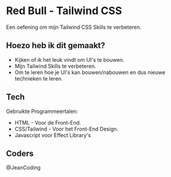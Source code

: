 # Red Bull - Tailwind CSS
Een oefening om mijn Tailwind CSS Skills te verbeteren.


## Hoezo heb ik dit gemaakt?
- Kijken of ik het leuk vindt om UI's te bouwen.
- Mijn Tailwind Skills te verbeteren.
- Om te leren hoe je UI's kan bouwen/nabouwen en dus nieuwe technieken te leren.

## Tech

Gebruikte Programmeertalen:

- HTML - Voor de Front-End.
- CSS/Tailwind - Voor het Front-End Design.
- Javascript voor Effect Library's

## Coders
@JeanCoding
